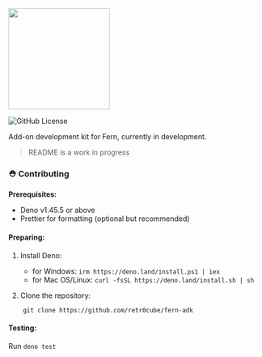 <img width="200px" src="https://github.com/user-attachments/assets/1d586286-fb06-46a1-9c4e-ed633e0adec0">

![GitHub License](https://img.shields.io/github/license/retr0cube/fern-adk?style=plastic&label=License)

Add-on development kit for Fern, currently in development. 

> README is a work in progress

### ⛑ Contributing

**Prerequisites:**
- Deno v1.45.5 or above
- Prettier for formatting (optional but recommended)

#### Preparing:

1. Install Deno:
    - for Windows: `irm https://deno.land/install.ps1 | iex`
    - for Mac OS/Linux: `curl -fsSL https://deno.land/install.sh | sh`

2. Clone the repository:

```
    git clone https://github.com/retr0cube/fern-adk
```

#### Testing:

Run `deno test`
